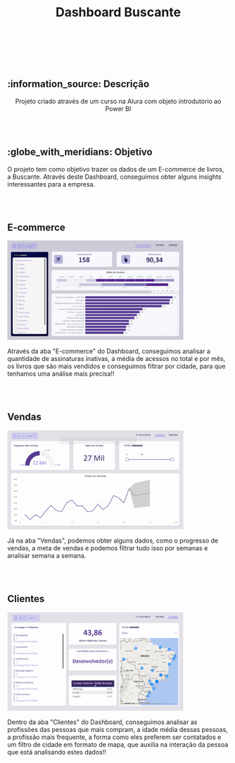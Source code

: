 <h1 align="center">
  Dashboard Buscante
</h1>
<br></br>

<div align="center">
  <img src="" alt="">
</div>
<br></br>

<h2> :information_source: Descrição </h2>
<p align="center"> Projeto criado através de um curso na Alura com objeto introdutório ao Power BI</p>
<br></br>

<h2> :globe_with_meridians: Objetivo</h2>
<p>O projeto tem como objetivo trazer os dados de um E-commerce de livros, a Buscante. Através deste Dashboard, conseguimos obter alguns insights interessantes para a empresa.</p>
<br></br>

<h2>E-commerce</h2>
<img src="src/buscante - ecommerce.png" alt="Tela de E-commerce do Dashboard" width="400">
<p>Através da aba "E-commerce" do Dashboard, conseguimos analisar a quantidade de assinaturas inativas, a média de acessos no total e por mês, os livros que são mais vendidos e conseguimos filtrar por cidade, para que tenhamos uma análise mais precisa!!</p>
<br></br>

<h2>Vendas</h2>
<img src="src/buscante - vendas.png" alt="Tela de E-commerce do Dashboard" width="400">
<p>Já na aba "Vendas", podemos obter alguns dados, como o progresso de vendas, a meta de vendas e podemos filtrar tudo isso por semanas e analisar semana a semana.</p>
<br></br>

<h2>Clientes</h2>
<img src="src/buscante - clientes.png" alt="Tela de E-commerce do Dashboard" width="400">
<p>Dentro da aba "Clientes" do Dashboard, conseguimos analisar as profissões das pessoas que mais compram, a idade média dessas pessoas, a profissão mais frequente, a forma como eles preferem ser contatados e um filtro de cidade em formato de mapa, que auxilia na interação da pessoa que está analisando estes dados!!</p>
<br></br>